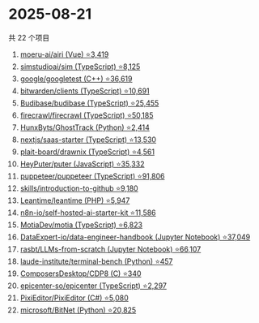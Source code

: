 # 2025-08-21

共 22 个项目

<!-- BEGIN GITHUB -->
<!-- 最后更新时间 2025-08-21 22:09:47 +0800 -->
1. [moeru-ai/airi (Vue) ⭐3,419](https://github.com/moeru-ai/airi)
1. [simstudioai/sim (TypeScript) ⭐8,125](https://github.com/simstudioai/sim)
1. [google/googletest (C++) ⭐36,619](https://github.com/google/googletest)
1. [bitwarden/clients (TypeScript) ⭐10,691](https://github.com/bitwarden/clients)
1. [Budibase/budibase (TypeScript) ⭐25,455](https://github.com/Budibase/budibase)
1. [firecrawl/firecrawl (TypeScript) ⭐50,185](https://github.com/firecrawl/firecrawl)
1. [HunxByts/GhostTrack (Python) ⭐2,414](https://github.com/HunxByts/GhostTrack)
1. [nextjs/saas-starter (TypeScript) ⭐13,530](https://github.com/nextjs/saas-starter)
1. [plait-board/drawnix (TypeScript) ⭐4,561](https://github.com/plait-board/drawnix)
1. [HeyPuter/puter (JavaScript) ⭐35,332](https://github.com/HeyPuter/puter)
1. [puppeteer/puppeteer (TypeScript) ⭐91,806](https://github.com/puppeteer/puppeteer)
1. [skills/introduction-to-github ⭐9,180](https://github.com/skills/introduction-to-github)
1. [Leantime/leantime (PHP) ⭐5,947](https://github.com/Leantime/leantime)
1. [n8n-io/self-hosted-ai-starter-kit ⭐11,586](https://github.com/n8n-io/self-hosted-ai-starter-kit)
1. [MotiaDev/motia (TypeScript) ⭐6,823](https://github.com/MotiaDev/motia)
1. [DataExpert-io/data-engineer-handbook (Jupyter Notebook) ⭐37,049](https://github.com/DataExpert-io/data-engineer-handbook)
1. [rasbt/LLMs-from-scratch (Jupyter Notebook) ⭐66,107](https://github.com/rasbt/LLMs-from-scratch)
1. [laude-institute/terminal-bench (Python) ⭐457](https://github.com/laude-institute/terminal-bench)
1. [ComposersDesktop/CDP8 (C) ⭐340](https://github.com/ComposersDesktop/CDP8)
1. [epicenter-so/epicenter (TypeScript) ⭐2,297](https://github.com/epicenter-so/epicenter)
1. [PixiEditor/PixiEditor (C#) ⭐5,080](https://github.com/PixiEditor/PixiEditor)
1. [microsoft/BitNet (Python) ⭐20,825](https://github.com/microsoft/BitNet)
<!-- END GITHUB -->